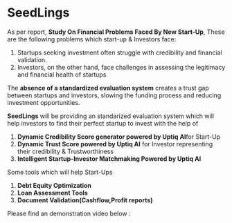# **SeedLings**

As per report, **Study On Financial Problems Faced By New Start-Up**, These are the following problems which start-up & Investors face:
1. Startups seeking investment often struggle with credibility and financial validation.
2. Investors, on the other hand, face challenges in assessing the legitimacy and financial health of startups

The **absence of a standardized evaluation system** creates a trust gap between startups and investors, slowing the funding process and reducing investment opportunities.

**SeedLings** will be providing an standarized evaluation system which will help investors to find their perfect startup to invest with the help of
1. **Dynamic Credibility Score generator powered by Uptiq AI**for Start-Up
2. **Dynamic Trust Score powered by Uptiq AI** for Investor representing their credibility & Trustworthiness
3. **Intelligent Startup-Investor Matchmaking Powered by Uptiq AI**

Some tools which will help Start-Ups
1. **Debt Equity Optimization**
2. **Loan Assessment Tools**
3. **Document Validation(Cashflow,Profit reports)**

Please find an demonstration video below :



